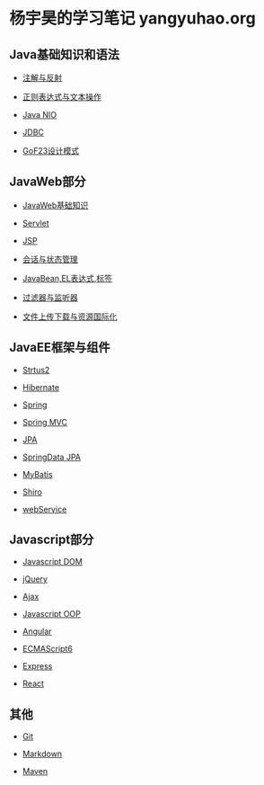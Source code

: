 杨宇昊的学习笔记 yangyuhao.org
==============================

Java基础知识和语法
--------------------

+ [注解与反射](http://yangyuhao.org/reflection)

+ [正则表达式与文本操作](http://yangyuhao.org/regular)

+ [Java NIO](http://yangyuhao.org/nio)

+ [JDBC](http://yangyuhao.org/jdbc)

+ [GoF23设计模式](http://yangyuhao.org/gof)

JavaWeb部分
--------------------

+ [JavaWeb基础知识](http://yangyuhao.org/javaWeb)

+ [Servlet](http://yangyuhao.org/servlet)

+ [JSP](http://yangyuhao.org/jsp)

+ [会话与状态管理](http://yangyuhao.org/session)

+ [JavaBean,EL表达式,标签](http://yangyuhao.org/el)

+ [过滤器与监听器](http://yangyuhao.org/filter)

+ [文件上传下载与资源国际化](http://yangyuhao.org/upload)

JavaEE框架与组件
--------------------

+ [Strtus2](#)

+ [Hibernate](http://yangyuhao.org/hibernate)

+ [Spring](http://yangyuhao.org/spring)

+ [Spring MVC](http://yangyuhao.org/springmvc)

+ [JPA](#)

+ [SpringData JPA](http://yangyuhao.org/springDataJPA)

+ [MyBatis](#)

+ [Shiro](http://yangyuhao.org/shiro)

+ [webService](http://yangyuhao.org/upload)

Javascript部分
--------------------

+ [Javascript DOM](http://yangyuhao.org/dom)

+ [jQuery](http://yangyuhao.org/jQuery)

+ [Ajax](http://yangyuhao.org/ajax)

+ [Javascript OOP](http://yangyuhao.org/oop)

+ [Angular](#)

+ [ECMAScript6](#)

+ [Express](http://yangyuhao.org/express)

+ [React](#)

其他
--------------------

+ [Git](http://yangyuhao.org/git)

+ [Markdown](http://yangyuhao.org/markdown)

+ [Maven](#)

